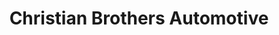 ---
title: "Christian Brothers Automotive"
url: /aurora/christian-brothers-automotive-east-aurora-parkway/
shop: Autowerkstatt
---